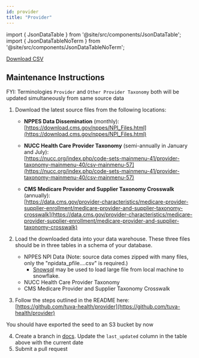 ```yaml
---
id: provider
title: "Provider"
---
```


import { JsonDataTable } from '@site/src/components/JsonDataTable';
import { JsonDataTableNoTerm } from '@site/src/components/JsonDataTableNoTerm';

<JsonDataTableNoTerm  jsonPath="nodes.seed\.the_tuva_project\.terminology__provider.columns" />

<a href="https://tuva-public-resources.s3.amazonaws.com/versioned_provider_data/latest/provider_compressed.csv.gz">Download CSV</a>

## Maintenance Instructions

FYI: Terminologies `Provider` and `Other Provider Taxonomy` both will be updated simultaneously from same source data

1. Download the latest source files from the following locations:

   - **NPPES Data Dissemination** (monthly):  
     [https://download.cms.gov/nppes/NPI_Files.html](https://download.cms.gov/nppes/NPI_Files.html)

   - **NUCC Health Care Provider Taxonomy** (semi-annually in January and July):  
     [https://nucc.org/index.php/code-sets-mainmenu-41/provider-taxonomy-mainmenu-40/csv-mainmenu-57](https://nucc.org/index.php/code-sets-mainmenu-41/provider-taxonomy-mainmenu-40/csv-mainmenu-57)

   - **CMS Medicare Provider and Supplier Taxonomy Crosswalk** (annually):  
     [https://data.cms.gov/provider-characteristics/medicare-provider-supplier-enrollment/medicare-provider-and-supplier-taxonomy-crosswalk](https://data.cms.gov/provider-characteristics/medicare-provider-supplier-enrollment/medicare-provider-and-supplier-taxonomy-crosswalk)

2. Load the downloaded data into your data warehouse. These three files should be in three tables in a schema of your database.
    - NPPES NPI Data (Note: source data comes zipped with many files, only the "npidata_pfile....csv" is required.)
        - [Snowsql](https://docs.snowflake.com/en/user-guide/snowsql) may be used to load large file from local machine to snowflake.
    - NUCC Health Care Provider Taxonomy
    - CMS Medicare Provider and Supplier Taxonomy Crosswalk

3. Follow the steps outlined in the README here:  
   [https://github.com/tuva-health/provider](https://github.com/tuva-health/provider)

You should have exported the seed to an S3 bucket by now

4. Create a branch in [docs](https://github.com/tuva-health/docs). Update the `last_updated` column in the table above with the current date
5. Submit a pull request
